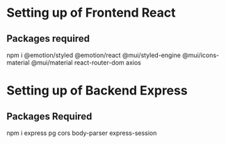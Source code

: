 # Setting up of Frontend React

## Packages required

npm i @emotion/styled @emotion/react @mui/styled-engine @mui/icons-material @mui/material react-router-dom axios

# Setting up of Backend Express

## Packages Required

npm i express pg cors body-parser express-session
